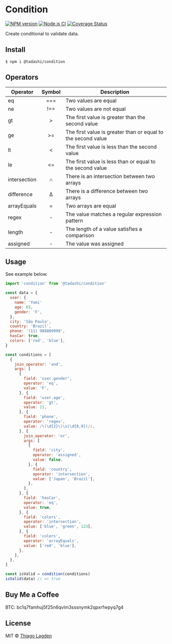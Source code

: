 # Condition

[![NPM version][npm-img]][npm]
[![Node.js CI][ci-img]][ci]
[![Coverage Status][coveralls-img]][coveralls]

[npm-img]: https://img.shields.io/npm/v/@tadashi/condition.svg
[npm]: https://www.npmjs.com/package/@tadashi/condition
[ci-img]: https://github.com/lagden/condition/actions/workflows/nodejs.yml/badge.svg
[ci]: https://github.com/lagden/condition/actions/workflows/nodejs.yml
[coveralls-img]: https://coveralls.io/repos/github/lagden/condition/badge.svg?branch=main
[coveralls]: https://coveralls.io/github/lagden/condition?branch=main

Create conditional to validate data.

## Install

```
$ npm i @tadashi/condition
```

## Operators

| Operator     | Symbol | Description                                                  |
| ------------ | :----: | ------------------------------------------------------------ |
| eq           |  ===   | Two values are equal                                         |
| ne           |  !==   | Two values are not equal                                     |
| gt           |   >    | The first value is greater than the second value             |
| ge           |   >=   | The first value is greater than or equal to the second value |
| lt           |   <    | The first value is less than the second value                |
| le           |   <=   | The first value is less than or equal to the second value    |
| intersection |   ∩    | There is an intersection between two arrays                  |
| difference   |   ∆    | There is a difference between two arrays                     |
| arrayEquals  |   =    | Two arrays are equal                                         |
| regex        |   -    | The value matches a regular expression pattern               |
| length       |   -    | The length of a value satisfies a comparison                 |
| assigned     |   -    | The value was assigned                                       |

## Usage

See example below.

```js
import 'condition' from '@tadashi/condition'

const data = {
  user: {
    name: 'Yumi'
    age: 65,
    gender: 'F',
  },
  city: 'São Paulo',
  country: 'Brazil',
  phone: '(11) 988889999',
  hasCar: true,
  colors: ['red', 'blue'],
}

const conditions = [
  {
    join_operator: 'and',
    args: [
      {
        field: 'user.gender',
        operator: 'eq',
        value: 'F',
      }, {
        field: 'user.age',
        operator: 'gt',
        value: 21,
      }, {
        field: 'phone',
        operator: 'regex',
        value: /\(\d{2}\)\s(\d{8,9})/i,
      }, {
        join_operator: 'or',
        args: [
          {
            field: 'city',
            operator: 'assigned',
            value: false,
          }, {
            field: 'country',
            operator: 'intersection',
            value: ['Japan', 'Brazil'],
          },
        ],
      }, {
        field: 'hasCar',
        operator: 'eq',
        value: true,
      }, {
        field: 'colors',
        operator: 'intersection',
        value: ['blue', 'green', 123],
      }, {
        field: 'colors',
        operator: 'arrayEquals',
        value: ['red', 'blue'],
      },
    ],
  },
]

const isValid = condition(conditions)
isValid(data) // => true
```

## Buy Me a Coffee

BTC: bc1q7famhuj5f25n6qvlm3sssnymk2qpxrfwpyq7g4

## License

MIT © [Thiago Lagden](https://github.com/lagden)
